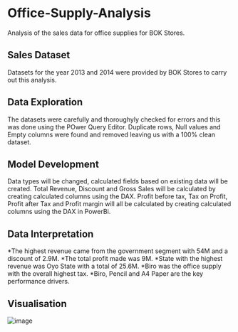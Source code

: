 # Office-Supply-Analysis
Analysis of the sales data for office supplies for BOK Stores.

## Sales Dataset

Datasets for the year 2013 and 2014 were provided by BOK Stores to carry out this analysis.

## Data Exploration

The datasets were carefully and thoroughyly checked for errors and this was done using the POwer Query Editor. Duplicate rows, Null values and Empty columns were found and removed leaving us with a 100% clean dataset.

## Model Development

Data types will be changed, calculated fields based on existing data will be created.
Total Revenue, Discount and Gross Sales will be calculated by creating calculated columns using the DAX. 
Profit before tax, Tax on Profit, Profit after Tax and Profit margin will all be calculated by creating calculated columns using the DAX in PowerBi. 

## Data Interpretation

*The highest revenue came from the government segment with 54M and a discount of 2.9M.
*The total profit made was 9M.
*State with the highest revenue was Oyo State with a total of 25.6M.
*Biro was the office supply with the overall highest tax.
*Biro, Pencil and A4 Paper are the key performance drivers.


## Visualisation

![image](https://user-images.githubusercontent.com/122614788/235545052-dad48152-9be2-4404-81fa-2bce398272c6.png)



